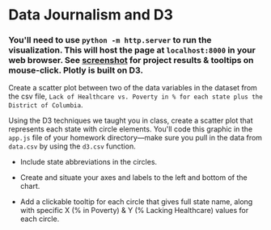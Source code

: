 # Data Journalism and D3

### You'll need to use `python -m http.server` to run the visualization. This will host the page at `localhost:8000` in your web browser. See [screenshot](https://github.com/lyli888/Level-12-D3/blob/main/Interactive%20ToolTip%20Graph%20Screenshot.png) for project results & tooltips on mouse-click. Plotly is built on D3.

Create a scatter plot between two of the data variables in the dataset from the csv file, `Lack of Healthcare vs. Poverty in % for each state plus the District of Columbia`.

Using the D3 techniques we taught you in class, create a scatter plot that represents each state with circle elements. You'll code this graphic in the `app.js` file of your homework directory—make sure you pull in the data from `data.csv` by using the `d3.csv` function. 

* Include state abbreviations in the circles.

* Create and situate your axes and labels to the left and bottom of the chart.

* Add a clickable tooltip for each circle that gives full state name, along with specific X (% in Poverty) & Y (% Lacking Healthcare) values for each circle.







